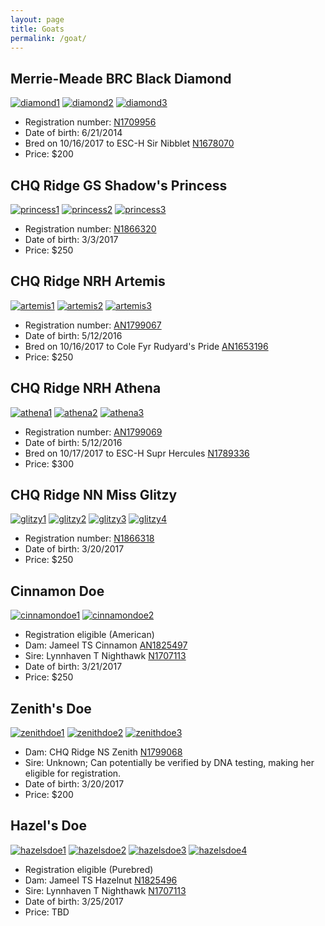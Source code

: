 ```yaml
---
layout: page
title: Goats
permalink: /goat/
---
```


## Merrie-Meade BRC Black Diamond

[![diamond1](https://farm5.staticflickr.com/4492/24274682268_3f70c88452_m.jpg)](https://farm5.staticflickr.com/4492/24274682268_3f70c88452_c.jpg)
[![diamond2](https://farm5.staticflickr.com/4488/26350133209_7235e7ef47_m.jpg)](https://farm5.staticflickr.com/4488/26350133209_7235e7ef47_c.jpg)
[![diamond3](https://farm5.staticflickr.com/4523/24274688718_44c18b3885_m.jpg)](https://farm5.staticflickr.com/4523/24274688718_44c18b3885_c.jpg)

* Registration number: [N1709956](http://www.adgagenetics.org/GoatDetail.aspx?RegNumber=N001709956)
* Date of birth: 6/21/2014
* Bred on 10/16/2017 to ESC-H Sir Nibblet [N1678070](http://www.adgagenetics.org/GoatDetail.aspx?RegNumber=N001678070)
* Price: $200

## CHQ Ridge GS Shadow's Princess

[![princess1](https://farm5.staticflickr.com/4584/24274690818_21762be429_m.jpg)](https://farm5.staticflickr.com/4584/24274690818_21762be429_c.jpg)
[![princess2](https://farm5.staticflickr.com/4446/38126803261_0b2c286260_m.jpg)](https://farm5.staticflickr.com/4446/38126803261_0b2c286260_c.jpg)
[![princess3](https://farm5.staticflickr.com/4541/26350135059_99ab3fd939_m.jpg)](https://farm5.staticflickr.com/4541/26350135059_99ab3fd939_c.jpg)

* Registration number: [N1866320](http://www.adgagenetics.org/GoatDetail.aspx?RegNumber=N001866320)
* Date of birth: 3/3/2017
* Price: $250

## CHQ Ridge NRH Artemis

[![artemis1](https://farm5.staticflickr.com/4444/38072364126_c51ef82abe_m.jpg)](https://farm5.staticflickr.com/4444/38072364126_c51ef82abe_c.jpg)
[![artemis2](https://farm5.staticflickr.com/4583/24274681018_a77481175f_m.jpg)](https://farm5.staticflickr.com/4583/24274681018_a77481175f_c.jpg)
[![artemis3](https://farm5.staticflickr.com/4444/26349991029_5558c78508_m.jpg)](https://farm5.staticflickr.com/4444/26349991029_5558c78508_c.jpg)

* Registration number: [AN1799067](http://www.adgagenetics.org/GoatDetail.aspx?RegNumber=N001799067)
* Date of birth: 5/12/2016
* Bred on 10/16/2017 to Cole Fyr Rudyard's Pride [AN1653196](http://www.adgagenetics.org/GoatDetail.aspx?RegNumber=N001653196)
* Price: $250

## CHQ Ridge NRH Athena

[![athena1](https://farm5.staticflickr.com/4525/26350136409_201e4f0ee0_m.jpg)](https://farm5.staticflickr.com/4525/26350136409_201e4f0ee0_c.jpg)
[![athena2](https://farm5.staticflickr.com/4459/38126797581_082dbf1d10_m.jpg)](https://farm5.staticflickr.com/4459/38126797581_082dbf1d10_c.jpg)
[![athena3](https://farm5.staticflickr.com/4566/26350143509_6d242cd23d_m.jpg)](https://farm5.staticflickr.com/4566/26350143509_6d242cd23d_c.jpg)

* Registration number: [AN1799069](http://www.adgagenetics.org/GoatDetail.aspx?RegNumber=N001799069)
* Date of birth: 5/12/2016
* Bred on 10/17/2017 to ESC-H Supr Hercules [N1789336](http://www.adgagenetics.org/GoatDetail.aspx?RegNumber=N001789336)
* Price: $300

## CHQ Ridge NN Miss Glitzy

[![glitzy1](https://farm5.staticflickr.com/4584/37417501604_938bd78bae_m.jpg)](https://farm5.staticflickr.com/4584/37417501604_938bd78bae_c.jpg)
[![glitzy2](https://farm5.staticflickr.com/4569/24274692448_dfa3628603_m.jpg)](https://farm5.staticflickr.com/4569/24274692448_dfa3628603_c.jpg)
[![glitzy3](https://farm5.staticflickr.com/4501/24274691638_3a32336a4e_m.jpg)](https://farm5.staticflickr.com/4501/24274691638_3a32336a4e_c.jpg)
[![glitzy4](https://farm5.staticflickr.com/4540/38126802431_8c7180ee95_m.jpg)](https://farm5.staticflickr.com/4540/38126802431_8c7180ee95_c.jpg)

* Registration number: [N1866318](http://www.adgagenetics.org/GoatDetail.aspx?RegNumber=N001866318)
* Date of birth: 3/20/2017
* Price: $250

## Cinnamon Doe

[![cinnamondoe1](https://farm5.staticflickr.com/4509/26349992229_3c32ae39f6_m.jpg)](https://farm5.staticflickr.com/4509/26349992229_3c32ae39f6_c.jpg)
[![cinnamondoe2](https://farm5.staticflickr.com/4515/26349988059_461a813949_m.jpg)](https://farm5.staticflickr.com/4515/26349988059_461a813949_c.jpg)

* Registration eligible (American)
* Dam: Jameel TS Cinnamon [AN1825497](http://www.adgagenetics.org/GoatDetail.aspx?RegNumber=N001825497)
* Sire: Lynnhaven T Nighthawk [N1707113](http://www.adgagenetics.org/GoatDetail.aspx?RegNumber=N001707113)
* Date of birth: 3/21/2017
* Price: $250

## Zenith's Doe

[![zenithdoe1](https://farm5.staticflickr.com/4501/38126691881_087bb0fe8a_m.jpg)](https://farm5.staticflickr.com/4501/38126691881_087bb0fe8a_c.jpg)
[![zenithdoe2](https://farm5.staticflickr.com/4521/26349994659_7d4a6c5fa5_m.jpg)](https://farm5.staticflickr.com/4521/26349994659_7d4a6c5fa5_c.jpg)
[![zenithdoe3](https://farm5.staticflickr.com/4560/24274683428_ac1443d81e_m.jpg)](https://farm5.staticflickr.com/4560/24274683428_ac1443d81e_c.jpg)

* Dam: CHQ Ridge NS Zenith [N1799068](http://www.adgagenetics.org/GoatDetail.aspx?RegNumber=N001799068)
* Sire: Unknown; Can potentially be verified by DNA testing, making her eligible for registration.
* Date of birth: 3/20/2017
* Price: $200

## Hazel's Doe

[![hazelsdoe1](https://farm5.staticflickr.com/4547/38126693261_8d48376ea6_m.jpg)](https://farm5.staticflickr.com/4547/38126693261_8d48376ea6_c.jpg)
[![hazelsdoe2](https://farm5.staticflickr.com/4508/24274687248_2a7c13dd2c_m.jpg)](https://farm5.staticflickr.com/4508/24274687248_2a7c13dd2c_c.jpg)
[![hazelsdoe3](https://farm5.staticflickr.com/4508/24274689158_7884f932a0_m.jpg)](https://farm5.staticflickr.com/4508/24274689158_7884f932a0_c.jpg)
[![hazelsdoe4](https://farm5.staticflickr.com/4458/24274689868_161d0f6246_m.jpg)](https://farm5.staticflickr.com/4458/24274689868_161d0f6246_c.jpg)

* Registration eligible (Purebred)
* Dam: Jameel TS Hazelnut [N1825496](http://www.adgagenetics.org/GoatDetail.aspx?RegNumber=N001825496)
* Sire: Lynnhaven T Nighthawk [N1707113](http://www.adgagenetics.org/GoatDetail.aspx?RegNumber=N001707113)
* Date of birth: 3/25/2017
* Price: TBD
